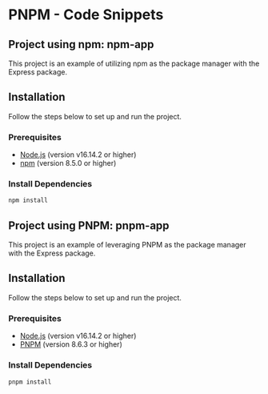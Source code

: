 # PNPM - Code Snippets

## Project using npm: npm-app

This project is an example of utilizing npm as the package manager with the Express package.

## Installation

Follow the steps below to set up and run the project.

### Prerequisites

- [Node.js](https://nodejs.org) (version v16.14.2 or higher)
- [npm](https://www.npmjs.com/get-npm) (version 8.5.0 or higher)

### Install Dependencies

```bash
npm install
```

## Project using PNPM: pnpm-app

This project is an example of leveraging PNPM as the package manager with the Express package.

## Installation

Follow the steps below to set up and run the project.

### Prerequisites

- [Node.js](https://nodejs.org) (version v16.14.2 or higher)
- [PNPM](https://pnpm.io/) (version 8.6.3 or higher)

### Install Dependencies

```bash
pnpm install
```
